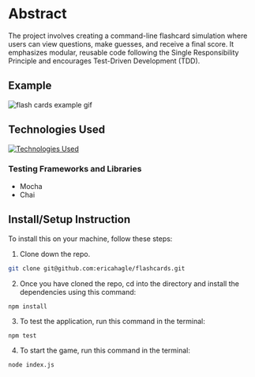 # Abstract
The project involves creating a command-line flashcard simulation where users can view questions, make guesses, and receive a final score. It emphasizes modular, reusable code following the Single Responsibility Principle and encourages Test-Driven Development (TDD).





<!-- A GIF of the working application -->
## Example

![flash cards example gif](https://media.giphy.com/media/v1.Y2lkPTc5MGI3NjExOGR6bjhyY3QzeDU3dXAyZG9yZG0zamp6NzVmdWgwOHU2YWxneTI2MyZlcD12MV9pbnRlcm5hbF9naWZfYnlfaWQmY3Q9Zw/TpKhRQpnSkc7Wwr7aU/giphy.gif)

## Technologies Used
[![Technologies Used](https://skills.thijs.gg/icons?i=js,nodejs)]()

### Testing Frameworks and Libraries
- Mocha
- Chai


## Install/Setup Instruction

To install this on your machine, follow these steps:

1. Clone down the repo.

```bash 
git clone git@github.com:ericahagle/flashcards.git
```

2. Once you have cloned the repo, cd into the directory and install the dependencies using this command:

```
npm install
```


3. To test the application, run this command in the terminal:

```
npm test
```


4. To start the game, run this command in the terminal:

```
node index.js
```